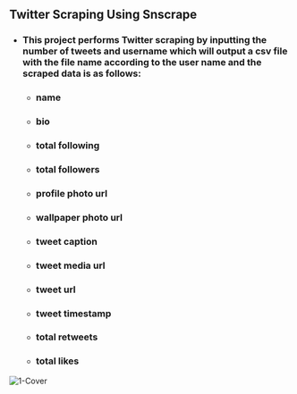 ## Twitter Scraping Using Snscrape

* ### This project performs Twitter scraping by inputting the number of tweets and username which will output a csv file with the file name according to the user name and the scraped data is as follows:
  - ### name
  - ### bio
  - ### total following
  - ### total followers
  - ### profile photo url
  - ### wallpaper photo url
  - ### tweet caption
  - ### tweet media url
  - ### tweet url
  - ### tweet timestamp
  - ### total retweets
  - ### total likes
  
![1-Cover](https://user-images.githubusercontent.com/91950433/218284399-86eb13e2-ce17-4214-a43a-4098786bc9c5.png)


